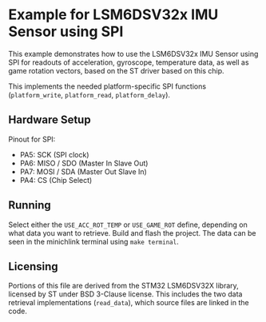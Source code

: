 # Example for LSM6DSV32x IMU Sensor using SPI

This example demonstrates how to use the LSM6DSV32x IMU Sensor using SPI for readouts of
acceleration, gyroscope, temperature data, as well as game rotation vectors,
based on the ST driver based on this chip.

This implements the needed platform-specific SPI functions (`platform_write`, `platform_read`, `platform_delay`).

## Hardware Setup

Pinout for SPI:
- PA5: SCK (SPI clock)
- PA6: MISO / SDO (Master In Slave Out)
- PA7: MOSI / SDA (Master Out Slave In)
- PA4: CS (Chip Select)

## Running

Select either the `USE_ACC_ROT_TEMP` or `USE_GAME_ROT` define, depending on what data you want to retrieve.
Build and flash the project. The data can be seen in the minichlink terminal using `make terminal`.

## Licensing

Portions of this file are derived from the STM32 LSM6DSV32X library, licensed by ST under BSD 3-Clause license.
This includes the two data retrieval implementations (`read_data`), which source files are linked in the code.